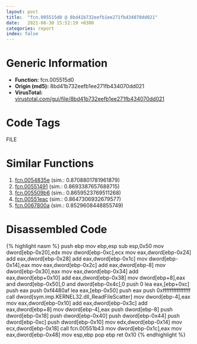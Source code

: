 ```yaml
---
layout: post
title:  "fcn.005515d0 @ 8bd41b732eefb1ee271fb434070dd021"
date:   2021-08-30 15:52:19 +0300
categories: report
index: false
---
```


# Generic Information
- **Function:** fcn.005515d0
- **Origin (md5):** 8bd41b732eefb1ee271fb434070dd021
- **VirusTotal:** [virustotal.com/gui/file/8bd41b732eefb1ee271fb434070dd021][virustotal_ref]

# Code Tags
<span class="tag" id="FILE">FILE</span>


# Similar Functions

1. [fcn.0054835e][similar_1_ref] (sim.: 0.8708801781961879)
2. [fcn.00551491][similar_2_ref] (sim.: 0.8693387657688715)
3. [fcn.005509b6][similar_3_ref] (sim.: 0.8659523769511268)
4. [fcn.00551eac][similar_4_ref] (sim.: 0.8647306932679577)
5. [fcn.0067800a][similar_5_ref] (sim.: 0.8529608448855749)


# Disassembled Code

{% highlight nasm %}
push ebp
mov ebp,esp
sub esp,0x50
mov dword[ebp-0x20],edx
mov dword[ebp-0xc],ecx
mov eax,dword[ebp-0x24]
add eax,dword[ebp-0x28]
add eax,dword[ebp-0x1c]
mov dword[ebp-0x14],eax
mov eax,dword[ebp-0x2c]
add eax,dword[ebp-8]
mov dword[ebp-0x30],eax
mov eax,dword[ebp-0x34]
add eax,dword[ebp+0x10]
add eax,dword[ebp-0x38]
mov dword[ebp+8],eax
and dword[ebp-0x50],0
and dword[ebp-0x4c],0
push 0
lea eax,[ebp+0xc]
push eax
push 0xf4480af
lea eax,[ebp-0x50]
push eax
push 0xffffffffffffffff
call dword[sym.imp.KERNEL32.dll_ReadFileScatter]
mov dword[ebp-4],eax
mov eax,dword[ebp-0x10]
add eax,dword[ebp-0x3c]
add eax,dword[ebp+8]
mov dword[ebp-4],eax
push dword[ebp-8]
push dword[ebp-0x18]
push dword[ebp-0x40]
push dword[ebp-0x44]
push dword[ebp-0xc]
push dword[ebp-0x10]
mov edx,dword[ebp-0x14]
mov ecx,dword[ebp-0x18]
call fcn.00551b43
mov dword[ebp-0x1c],eax
mov eax,dword[ebp-0x48]
mov esp,ebp
pop ebp
ret 0x10
{% endhighlight %}


[similar_1_ref]: /report/fcn.0054835e@008ebacd307f3ac8942baa09393de50a
[similar_2_ref]: /report/fcn.00551491@8bd41b732eefb1ee271fb434070dd021
[similar_3_ref]: /report/fcn.005509b6@8bd41b732eefb1ee271fb434070dd021
[similar_4_ref]: /report/fcn.00551eac@8bd41b732eefb1ee271fb434070dd021
[similar_5_ref]: /report/fcn.0067800a@3ea8e9c55e713ee4d068576585ceafcc
[virustotal_ref]: https://www.virustotal.com/gui/file/8bd41b732eefb1ee271fb434070dd021